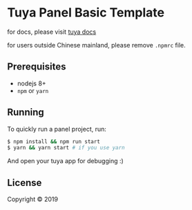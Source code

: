 # Tuya Panel Basic Template

for docs, please visit [tuya docs](https://docs.tuya.com)

for users outside Chinese mainland, please remove `.npmrc` file.

## Prerequisites

- nodejs 8+
- `npm` or `yarn`

## Running

To quickly run a panel project, run:

```bash
$ npm install && npm run start
$ yarn && yarn start # if you use yarn
```

And open your tuya app for debugging :)

## License

Copyright © 2019 
